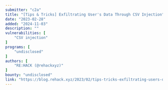 ```yaml
---
submitter: "c2a"
title: "[Tips & Tricks] Exfiltrating User's Data Through CSV Injection"
date: "2023-02-28"
added: "2024-11-03"
description: ""
vulnerabilities: [
    "CSV injection"
]
programs: [
    "undisclosed"
]
authors: [
    "RE:HACK (@rehackxyz)"
]
bounty: "undisclosed"
link: "https://blog.rehack.xyz/2023/02/tips-tricks-exfiltrating-users-data.html"
---
```




